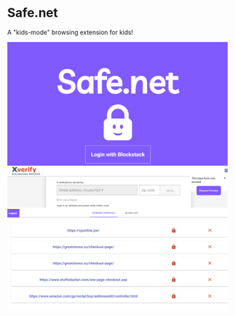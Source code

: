 # Safe.net

A "kids-mode" browsing extension for kids!

![Homepage](/images/homepage.png)
![Blocked](/images/blocked.png)
![Sites](/images/sites.png)
